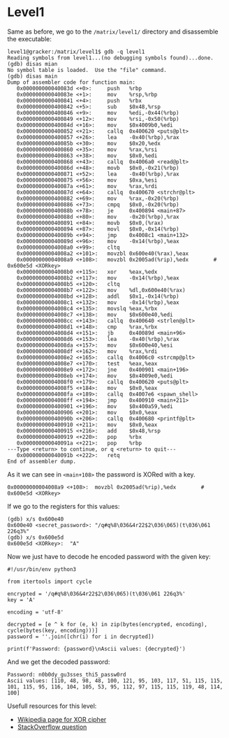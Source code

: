 # Level1

Same as before, we go to the `/matrix/level1/` directory and disassemble the executable:

	level1@gracker:/matrix/level1$ gdb -q level1
	Reading symbols from level1...(no debugging symbols found)...done.
	(gdb) disas mian
	No symbol table is loaded.  Use the "file" command.
	(gdb) disas main
	Dump of assembler code for function main:
	   0x000000000040083d <+0>:		push   %rbp
	   0x000000000040083e <+1>:		mov    %rsp,%rbp
	   0x0000000000400841 <+4>:		push   %rbx
	   0x0000000000400842 <+5>:		sub    $0x48,%rsp
	   0x0000000000400846 <+9>:		mov    %edi,-0x44(%rbp)
	   0x0000000000400849 <+12>:	mov    %rsi,-0x50(%rbp)
	   0x000000000040084d <+16>:	mov    $0x4009b0,%edi
	   0x0000000000400852 <+21>:	callq  0x400620 <puts@plt>
	   0x0000000000400857 <+26>:	lea    -0x40(%rbp),%rax
	   0x000000000040085b <+30>:	mov    $0x20,%edx
	   0x0000000000400860 <+35>:	mov    %rax,%rsi
	   0x0000000000400863 <+38>:	mov    $0x0,%edi
	   0x0000000000400868 <+43>:	callq  0x4006a0 <read@plt>
	   0x000000000040086d <+48>:	movb   $0x0,-0x21(%rbp)
	   0x0000000000400871 <+52>:	lea    -0x40(%rbp),%rax
	   0x0000000000400875 <+56>:	mov    $0xa,%esi
	   0x000000000040087a <+61>:	mov    %rax,%rdi
	   0x000000000040087d <+64>:	callq  0x400670 <strchr@plt>
	   0x0000000000400882 <+69>:	mov    %rax,-0x20(%rbp)
	   0x0000000000400886 <+73>:	cmpq   $0x0,-0x20(%rbp)
	   0x000000000040088b <+78>:	je     0x400894 <main+87>
	   0x000000000040088d <+80>:	mov    -0x20(%rbp),%rax
	   0x0000000000400891 <+84>:	movb   $0x0,(%rax)
	   0x0000000000400894 <+87>:	movl   $0x0,-0x14(%rbp)
	   0x000000000040089b <+94>:	jmp    0x4008c1 <main+132>
	   0x000000000040089d <+96>:	mov    -0x14(%rbp),%eax
	   0x00000000004008a0 <+99>:	cltq
	   0x00000000004008a2 <+101>:	movzbl 0x600e40(%rax),%eax
	   0x00000000004008a9 <+108>:	movzbl 0x2005ad(%rip),%edx        # 0x600e5d <XORkey>
	   0x00000000004008b0 <+115>:	xor    %eax,%edx
	   0x00000000004008b2 <+117>:	mov    -0x14(%rbp),%eax
	   0x00000000004008b5 <+120>:	cltq
	   0x00000000004008b7 <+122>:	mov    %dl,0x600e40(%rax)
	   0x00000000004008bd <+128>:	addl   $0x1,-0x14(%rbp)
	   0x00000000004008c1 <+132>:	mov    -0x14(%rbp),%eax
	   0x00000000004008c4 <+135>:	movslq %eax,%rbx
	   0x00000000004008c7 <+138>:	mov    $0x600e40,%edi
	   0x00000000004008cc <+143>:	callq  0x400640 <strlen@plt>
	   0x00000000004008d1 <+148>:	cmp    %rax,%rbx
	   0x00000000004008d4 <+151>:	jb     0x40089d <main+96>
	   0x00000000004008d6 <+153>:	lea    -0x40(%rbp),%rax
	   0x00000000004008da <+157>:	mov    $0x600e40,%esi
	   0x00000000004008df <+162>:	mov    %rax,%rdi
	   0x00000000004008e2 <+165>:	callq  0x4006c0 <strcmp@plt>
	   0x00000000004008e7 <+170>:	test   %eax,%eax
	   0x00000000004008e9 <+172>:	jne    0x400901 <main+196>
	   0x00000000004008eb <+174>:	mov    $0x4009e0,%edi
	   0x00000000004008f0 <+179>:	callq  0x400620 <puts@plt>
	   0x00000000004008f5 <+184>:	mov    $0x0,%eax
	   0x00000000004008fa <+189>:	callq  0x4007e6 <spawn_shell>
	   0x00000000004008ff <+194>:	jmp    0x400910 <main+211>
	   0x0000000000400901 <+196>:	mov    $0x400a59,%edi
	   0x0000000000400906 <+201>:	mov    $0x0,%eax
	   0x000000000040090b <+206>:	callq  0x400680 <printf@plt>
	   0x0000000000400910 <+211>:	mov    $0x0,%eax
	   0x0000000000400915 <+216>:	add    $0x48,%rsp
	   0x0000000000400919 <+220>:	pop    %rbx
	   0x000000000040091a <+221>:	pop    %rbp
	---Type <return> to continue, or q <return> to quit---
	   0x000000000040091b <+222>:	retq
	End of assembler dump.

As it we can see in `<main+108>` the password is XORed with a key.

	0x00000000004008a9 <+108>:	movzbl 0x2005ad(%rip),%edx        # 0x600e5d <XORkey>

If we go to the registers for this values:

	(gdb) x/s 0x600e40
	0x600e40 <secret_password>:	"/q#q%8\036&4r22$2\036\065)(t\036\061 226q3%"
	(gdb) x/s 0x600e5d
	0x600e5d <XORkey>:	"A"

Now we just have to decode he encoded password with the given key:

	#!/usr/bin/env python3

	from itertools import cycle

	encrypted = '/q#q%8\036&4r22$2\036\065)(t\036\061 226q3%'
	key = 'A'

	encoding = 'utf-8'

	decrypted = [e ^ k for (e, k) in zip(bytes(encrypted, encoding), cycle(bytes(key, encoding)))]
	password = ''.join([chr(i) for i in decrypted])

	print(f'Password: {password}\nAscii values: {decrypted}')

And we get the decoded password:

	Password: n0b0dy_gu3sses_thi5_passw0rd
	Ascii values: [110, 48, 98, 48, 100, 121, 95, 103, 117, 51, 115, 115, 101, 115, 95, 116, 104, 105, 53, 95, 112, 97, 115, 115, 119, 48, 114, 100]

Usefull resources for this level:
+ [Wikipedia page for XOR cipher](https://en.wikipedia.org/wiki/XOR_cipher)
+ [StackOverflow question](https://stackoverflow.com/questions/29408173/byte-operations-xor-in-python)
